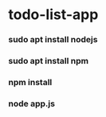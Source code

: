 # todo-list-app
### sudo apt install nodejs
### sudo apt install npm
### npm install
### node app.js
